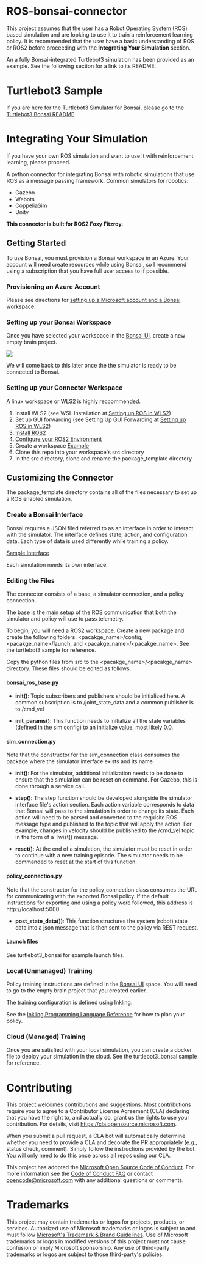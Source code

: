 # ROS-bonsai-connector
This project assumes that the user has a Robot Operating System (ROS) based simulation and are looking to use it to train a reinforcement learning policy. It is recommended that the user have a basic understanding of ROS or ROS2 before proceeding with the **Integrating Your Simulation** section.

An a fully Bonsai-integrated Turtlebot3 simulation has been provided as an example. See the following section for a link to its README.
# Turtlebot3 Sample
If you are here for the Turtlebot3 Simulator for Bonsai, please go to the [Turtlebot3 Bonsai README](./samples/turtlebot3_bonsai/README.md)

# Integrating Your Simulation
If you have your own ROS simulation and want to use it with reinforcement learning, please proceed.

A python connector for integrating Bonsai with robotic simulations that use ROS as a message passing framework. Common simulators for robotics:

* Gazebo
* Webots
* CoppeliaSim
* Unity

**This connector is built for ROS2 Foxy Fitzroy.**

## Getting Started

To use Bonsai, you must provision a Bonsai workspace in an Azure. Your account will need create resources while using Bonsai, so I recommend using a subscription that you have full user access to if possible.

### Provisioning an Azure Account
Please see directions for [setting up a Microsoft account and a Bonsai workspace](https://docs.microsoft.com/en-us/bonsai/guides/account-setup).

### Setting up your Bonsai Workspace
Once you have selected your workspace in the [Bonsai UI](https://preview.bons.ai/), create a new empty brain project.

![](img/emptybrain.png)

We will come back to this later once the the simulator is ready to be connected to Bonsai.

### Setting up your Connector Workspace

A linux workspace or WLS2 is highly reccommended.

1. Install WLS2 (see WSL Installation at [Setting up ROS in WLS2](https://jack-kawell.com/2020/06/12/ros-wsl2/))
1. Set up GUI forwarding (see Setting Up GUI Forwarding at [Setting up ROS in WLS2](https://jack-kawell.com/2020/06/12/ros-wsl2/))
1. [Install ROS2 ](https://docs.ros.org/en/foxy/Installation.html)
1. [Configure your ROS2 Environment](https://docs.ros.org/en/foxy/Tutorials/Configuring-ROS2-Environment.html)
1. Create a workspace [Example](https://docs.ros.org/en/foxy/Tutorials/Workspace/Creating-A-Workspace.html)
1. Clone this repo into your workspace's src directory
1. In the src directory, clone and rename the package_template directory

## Customizing the Connector
The package_template directory contains all of the files necessary to set up a ROS enabled simulation.

### Create a Bonsai Interface
Bonsai requires a JSON filed referred to as an interface in order to interact with the simulator. The interface defines state, action, and configuration data. Each type of data is used differently while training a policy.

[Sample Interface](./samples/turtlebot3_bonsai/config/turtlebot3_sim_interface.json)

Each simulation needs its own interface.

### Editing the Files
The connector consists of a base, a simulator connection, and a policy connection.

The base is the main setup of the ROS communication that both the simulator and policy will use to pass telemetry.

To begin, you will need a ROS2 workspace. Create a new package and create the following folders: <pacakge_name>/config, <pacakge_name>/launch, and <pacakge_name>/<pacakge_name>. See the turtlebot3 sample for reference.

Copy the python files from src to the <pacakge_name>/<pacakge_name> directory. These files should be edited as follows.

#### bonsai_ros_base.py
* **__init__()**: Topic subscribers and publishers should be initialized here. A common subscription is to /joint_state_data and a common publisher is to /cmd_vel


* **init_params()**: This function needs to initialize all the state variables (defined in the sim config) to an initialize value, most likely 0.0.

#### sim_connection.py
Note that the constructor for the sim_connection class consumes the package where the simulator interface exists and its name.
* **__init__()**: For the simulator, additional initialization needs to be done to ensure that the simulation can be reset on command. For Gazebo, this is done through a service call.


* **step()**: The step function should be developed alongside the simulator interface file's action section. Each action variable corresponds to data that Bonsai will pass to the simulation in order to change its state. Each action will need to be parsed and converted to the requisite ROS message type and published to the topic that will apply the action. For example, changes in velocity should be published to the /cmd_vel topic in the form of a Twist() message.


* **reset()**: At the end of a simulation, the simulator must be reset in order to continue with a new training episode. The simulator needs to be commanded to reset at the start of this function.

#### policy_connection.py
Note that the constructor for the policy_connection class consumes the URL for communicating with the exported Bonsai policy. If the default instructions for exporting and using a policy were followed, this address is http://localhost:5000.
* **post_state_data())**: This function structures the system (robot) state data into a json message that is then sent to the policy via REST request.

#### Launch files
See turtlebot3_bonsai for example launch files.

### Local (Unmanaged) Training
Policy training instructions are defined in the [Bonsai UI](https://preview.bons.ai/) space. You will need to go to the empty brain project that you created earlier.

The training configuration is defined using Inkling.

See the [Inkling Programming Language Reference](https://docs.microsoft.com/en-us/bonsai/inkling/) for how to plan your policy.

### Cloud (Managed) Training
Once you are satisfied with your local simulation, you can create a docker file to deploy your simulation in the cloud. See the turtlebot3_bonsai sample for reference.

# Contributing

This project welcomes contributions and suggestions.  Most contributions require you to agree to a
Contributor License Agreement (CLA) declaring that you have the right to, and actually do, grant us
the rights to use your contribution. For details, visit https://cla.opensource.microsoft.com.

When you submit a pull request, a CLA bot will automatically determine whether you need to provide
a CLA and decorate the PR appropriately (e.g., status check, comment). Simply follow the instructions
provided by the bot. You will only need to do this once across all repos using our CLA.

This project has adopted the [Microsoft Open Source Code of Conduct](https://opensource.microsoft.com/codeofconduct/).
For more information see the [Code of Conduct FAQ](https://opensource.microsoft.com/codeofconduct/faq/) or
contact [opencode@microsoft.com](mailto:opencode@microsoft.com) with any additional questions or comments.

# Trademarks

This project may contain trademarks or logos for projects, products, or services. Authorized use of Microsoft
trademarks or logos is subject to and must follow
[Microsoft's Trademark & Brand Guidelines](https://www.microsoft.com/en-us/legal/intellectualproperty/trademarks/usage/general).
Use of Microsoft trademarks or logos in modified versions of this project must not cause confusion or imply Microsoft sponsorship.
Any use of third-party trademarks or logos are subject to those third-party's policies.



